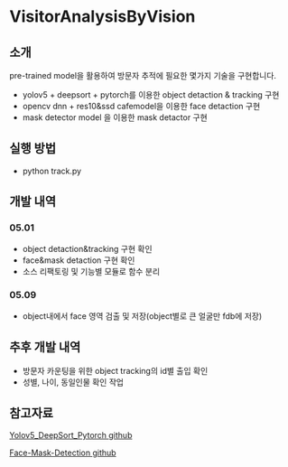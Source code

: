 # VisitorAnalysisByVision
## 소개
pre-trained model을 활용하여 방문자 추적에 필요한 몇가지 기술을 구현합니다.

- yolov5 + deepsort + pytorch를 이용한 object detaction & tracking 구현
- opencv dnn + res10&ssd cafemodel을 이용한 face detaction 구현
- mask detector model 을 이용한 mask detactor 구현

## 실행 방법
- python track.py

## 개발 내역
### 05.01
- object detaction&tracking 구현 확인
- face&mask detaction 구현 확인
- 소스 리팩토링 및 기능별 모듈로 함수 분리

### 05.09
- object내에서 face 영역 검출 및 저장(object별로 큰 얼굴만 fdb에 저장)

## 추후 개발 내역
- 방문자 카운팅을 위한 object tracking의 id별 출입 확인
- 성별, 나이, 동일인물 확인 작업

## 참고자료
[Yolov5_DeepSort_Pytorch github](https://github.com/mikel-brostrom/Yolov5_DeepSort_Pytorch)

[Face-Mask-Detection github](https://github.com/chandrikadeb7/Face-Mask-Detection)